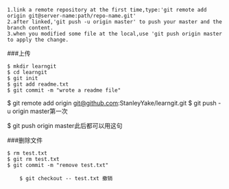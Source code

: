	1.link a remote repository at the first time,type:'git remote add origin git@server-name:path/repo-name.git'
	2.after linked,'git push -u origin master' to push your master and the branch content.
	3.when you modified some file at the local,use 'git push origin master to apply the change.
	
###上传
```
$ mkdir learngit
$ cd learngit
$ git init
$ git add readme.txt
$ git commit -m "wrote a readme file"
```

$ git remote add origin git@github.com:StanleyYake/learngit.git
$ git push -u origin master第一次

$ git push origin master此后都可以用这句


###删除文件
```
$ rm test.txt
$ git rm test.txt
$ git commit -m "remove test.txt" 

    $ git checkout -- test.txt 撤销
```
